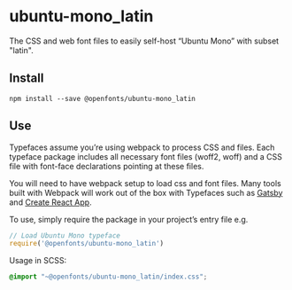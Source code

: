 
# ubuntu-mono_latin

The CSS and web font files to easily self-host “Ubuntu Mono” with subset "latin".

## Install

`npm install --save @openfonts/ubuntu-mono_latin`

## Use

Typefaces assume you’re using webpack to process CSS and files. Each typeface
package includes all necessary font files (woff2, woff) and a CSS file with
font-face declarations pointing at these files.

You will need to have webpack setup to load css and font files. Many tools built
with Webpack will work out of the box with Typefaces such as [Gatsby](https://github.com/gatsbyjs/gatsby)
and [Create React App](https://github.com/facebookincubator/create-react-app).

To use, simply require the package in your project’s entry file e.g.

```javascript
// Load Ubuntu Mono typeface
require('@openfonts/ubuntu-mono_latin')
```

Usage in SCSS:
```scss
@import "~@openfonts/ubuntu-mono_latin/index.css";
```
